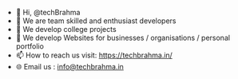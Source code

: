 - 👋 Hi, @techBrahma
- 👀 We are team skilled and enthusiast developers
- 🌱 We develop college projects
- 💞️ We develop Websites for businesses / organisations / personal portfolio
- 📫 How to reach us visit: https://techbrahma.in/
- 🌐 Email us : info@techbrahma.in

<!---
techBrahma/techBrahma is a ✨ special ✨ repository because its `README.md` (this file) appears on your GitHub profile.
You can click the Preview link to take a look at your changes.
--->
